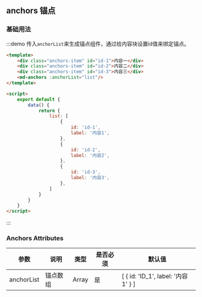 ## anchors 锚点


### 基础用法
:::demo 传入`anchorList`来生成锚点组件，通过给内容块设置id值来绑定锚点。

```html
<template>
    <div class="anchors-item" id="id-1">内容一</div>
    <div class="anchors-item" id="id-2">内容二</div>
    <div class="anchors-item" id="id-3">内容三</div>
    <md-anchors :anchorList="list"/>
</template>

<script>
    export default {
        data() {
            return {
                list: [
                    {
                        id: 'id-1',
                        label: '内容1',
                    },
                    {
                        id: 'id-2',
                        label: '内容2',
                    },
                    {
                        id: 'id-3',
                        label: '内容3',
                    },
                ]
            }
        }
    }
</script>
```
:::


### Anchors Attributes
| 参数 | 说明 | 类型 |是否必须| 默认值 |
|  ----  | ----  |---- | ---| ---- |
| anchorList | 锚点数组 | Array| 是 | [ { id: 'ID_1', label: '内容1' } ] |


